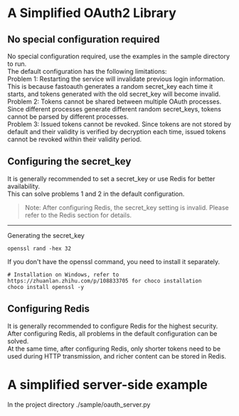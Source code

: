 # A Simplified OAuth2 Library
## No special configuration required 
No special configuration required, use the examples in the sample directory to run.   
The default configuration has the following limitations:   
Problem 1: Restarting the service will invalidate previous login information.
This is because fastoauth generates a random secret_key each time it starts, and tokens generated with the old secret_key will become invalid.   
Problem 2: Tokens cannot be shared between multiple OAuth processes.
Since different processes generate different random secret_keys, tokens cannot be parsed by different processes.   
Problem 3: Issued tokens cannot be revoked.
Since tokens are not stored by default and their validity is verified by decryption each time, issued tokens cannot be revoked within their validity period.

## Configuring the secret_key
It is generally recommended to set a secret_key or use Redis for better availability.   
This can solve problems 1 and 2 in the default configuration.

> Note: After configuring Redis, the secret_key setting is invalid. Please refer to the Redis section for details.
---
Generating the secret_key
```
openssl rand -hex 32
```

If you don't have the openssl command, you need to install it separately.

```
# Installation on Windows, refer to https://zhuanlan.zhihu.com/p/108833705 for choco installation
choco install openssl -y
```

## Configuring Redis
It is generally recommended to configure Redis for the highest security.   
After configuring Redis, all problems in the default configuration can be solved.   
At the same time, after configuring Redis, only shorter tokens need to be used during HTTP transmission, and richer content can be stored in Redis.

# A simplified server-side example
In the project directory ./sample/oauth_server.py